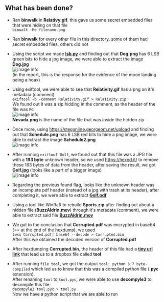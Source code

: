 ## What has been done?

- Ran **binwalk** in **Relativy.gif**, this gave us some secret embedded files that were hiding on that file  
 ```binwalk -Me filename.png```

- Ran **binwalk** for every other file in this directory, some of them had secret embedded files, others did not

- Using the script we made [**lsb.py**](./scripts/lsb.py) and finding out that **Dog.png** has 6 LSB green bits to hide a jpg image, we were able to extract the image **Dog.jpg**  
![image info](./csf-project1-artifacts-altered/Flags/Dog.jpg)  
(in the report, this is the response for the evidence of the moon landing being a hoax)

- Using exiftool, we were able to see that **Relativity.gif** has a png on it's metadata (comment)  
 ```exiftool -b -comment Relativity.gif > Relativity.zip```  
 We found out it was a zip hidding in the comment, as the header of the file was ```PG```  
 ![image info](./csf-project1-artifacts-altered/Flags/Nevada.png)  
 **Nevada.png** is the name of the file that was inside the hidden zip

 - Once more, using https://stegonline.georgeom.net/upload and finding out that **Schedule.png** has 6 LSB red bits to hide a png image, we were able to extract the image **Schedule2.png**  
 ![image info](./csf-project1-artifacts-altered/Flags/Schedule2.png)  

 - After running  ```exiftool Golf```, we found out that this file was a JPG file with a **163 byte** unknown header, so we used https://hexed.it/ to remove these 163 bytes of data from the header, after saving the result, we got **Golf.jpg** (looks like a part of a bigger image)  
  ![image info](./csf-project1-artifacts-altered/Flags/Golf/GolfPart1.jpg)  

- Regarding the previous found flag, looks like the unknown header was an incomplete pdf header (instead of a jpg with trash at its header), after completing it, we were able to extract [**Golf.pdf**](./csf-project1-artifacts-altered/Flags/Golf/Golf.pdf)

- Using a tool like WinRaR to rebuild **Sports.zip** after finding out about a hidden file (**BuzzAldrin.mov**) through it's metadata (comment), we were able to extract said file [**BuzzAldrin.mov**](./csf-project1-artifacts-altered/Flags/BuzzAldrin.mov)

- We got to the conclusion that **Corrupted.pdf** was encrypted in base64 (== at the end of the hexdump), we used  
```less Corrupted.pdf| base64 --decode > Corrupted.bin```  
After this we obtained the decoded version of **Corrupted.pdf**

- After hexdumping **Corrupted.bin**, the header of this file had a [**tiny url link**](http://tiny.cc/7o2d6LuDVNSd) that lead us to a dropbox file called **tool**

- After running ```file tool```, we got the output ```tool: python 3.7 byte-compiled``` which led us to know that this was a compiled python file (**.pyc** extension).  
After renaming ```tool``` to ```tool.pyc```, we were able to use **decompyle3** to decompile this file  
```decompyle3 tool.pyc > tool.py```  
Now we have a python script that we are able to run
